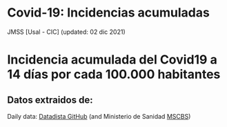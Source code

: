 Covid-19: Incidencias acumuladas
================
JMSS \[Usal - CIC\]
(updated: 02 dic 2021)

# Incidencia acumulada del Covid19 a 14 días por cada 100.000 habitantes

## Datos extraidos de:

Daily data: [Datadista
GitHub](https://github.com/datadista/datasets/tree/master/COVID%2019)
(and Ministerio de Sanidad
[MSCBS](https://www.mscbs.gob.es/profesionales/saludPublica/ccayes/alertasActual/nCov-China/situacionActual.htm))
